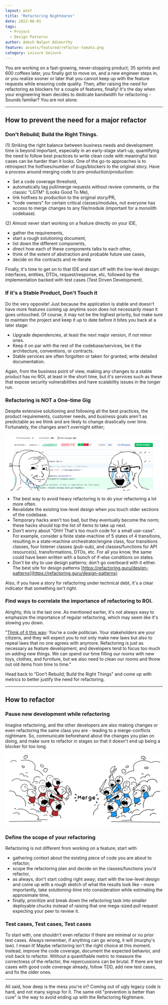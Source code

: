 ```yaml
---
layout: post
title: "Refactoring Nightmares"
date: 2022-06-01
tags:
  - Project
  - Design Patterns
author: Adesh Nalpet Adimurthy
feature: assets/featured/refactor-tomato.png
category: Leisure Seizure
---
```


You are working on a fast-growing, never-stopping product; 35 sprints and 600 coffees later, you finally got to move on, and a new engineer steps in, or you realize sooner or later that you cannot keep up with the feature requests while ensuring code quality. Then, after raising the need for refactoring as blockers for a couple of features, finally! It's the day when your engineering team decides to dedicate bandwidth for refactoring - Sounds familiar? You are not alone.

<hr class="hr">

## How to prevent the need for a major refactor

### Don't Rebuild; Build the Right Things.
(1) Striking the right balance between business needs and development time is beyond important, especially in an early-stage start-up, quantifying the need to follow best practices to write clean code with meaningful test cases can be harder than it looks. One of the go-to approaches is to retrospect the hotfixes/number of bugs/blockers to the original story. Have a process around merging code to pre-production/production:

- Set a code coverage threshold, 
- automatically tag pull/merge requests without review comments, or the classic "LGTM" (Looks Good To Me), 
- link hotfixes to production to the original story/PR,
- "code owners" for certain critical classes/modules, not everyone has access to merge changes to any file/module (important for a monolith codebase).

(2) Almost never start working on a feature directly on your IDE, 
- gather the requirements,
- start a rough solutioning document, 
- list down the different components, 
- direct how each of these components talks to each other, 
- think of the extent of abstraction and probable future use cases, 
- decide on the contracts and re-iterate 

Finally, it's time to get on to that IDE and start off with the low-level design: interfaces, entities, DTOs, request/response, etc, followed by the implementation backed with test cases (Test Driven Development).

### If it's a Stable Product, Don't Touch it
Do the very opposite! Just because the application is stable and doesn't have more features coming up anytime soon does not necessarily mean it goes untouched. Of course, it may not be the highest priority, but make sure to maintain the project and keep it up to date before it bites you back at a later stage:

- Upgrade dependencies, at least the next major version, if not minor ones.
- Keep it on par with the rest of the codebase/services, be it the architecture, conventions, or contracts.
- Stable services are often forgotten or taken for granted; write detailed documentation.

Again, from the business point of view, making any changes to a stable product has no ROI, at least in the short time, but it's services such as these that expose security vulnerabilities and have scalability issues in the longer run.

### Refactoring is NOT a One-time Gig
Despite extensive solutioning and following all the best practices, the product requirements, customer needs, and business goals aren't as predictable as we think and are likely to change drastically over time. Fortunately, the changes aren't overnight either; 

<img class="center-image" src="./assets/posts/git-changes.png" /> 

- The best way to avoid heavy refactoring is to do your refactoring a lot more often.
- Revalidate the existing low-level design when you touch older sections of the codebase. 
- Temporary hacks aren't too bad, but they eventually become the norm; these hacks should top the list of items to take up next.
- Don't worry about "Ohh! That's too much code for a small use-case". For example, consider a finite state-machine of 5 states of 4 transitions, resulting in a state-machine orchestrator/engine class, four transitions classes, four listener classes (pub-sub), and classes/functions for API resource(s), transformations, DTOs, etc. For all you know, the same could have been written with a bunch of if-else conditions on states.
- Don't be shy to use design patterns; don't go overboard with it either. The best site for design patterns [https://refactoring.guru/design-patterns](https://refactoring.guru/design-patterns)

Also, if you have a story for refactoring under technical debt, it's a clear indicator that something isn't right.

### Find ways to correlate the importance of refactoring to ROI.
Alrighty, this is the last one. As mentioned earlier, it's not always easy to emphasize the importance of regular refactoring, which may seem like it's slowing you down.

"[Think of it this way](https://www.linkedin.com/pulse/refactoring-nightmares-nicholas-iannone/): You're a code politician. Your stakeholders are your citizens, and they will expect you to not only make new laws but also to repeal laws that no one agrees with anymore. Refactoring is just as necessary as feature development, and developers tend to focus too much on adding new things. We can spend our time filling our rooms with new toys, clothes, and furniture, but we also need to clean our rooms and throw out old items from time to time."

Head back to "Don't Rebuild; Build the Right Things" and come up with metrics to better justify the need for refactoring.

<hr class="hr">

## How to refactor

### Pause new development while refactoring
Imagine refactoring, and the other developers are also making changes or even refactoring the same class you are - leading to a merge-conflicts nightmare. So, communicate beforehand about the changes you plan on doing, and make sure to refactor in stages so that it doesn't end up being a blocker for too long.

<img class="center-image" src="./assets/posts/merge-conflicts.png" /> 

### Define the scope of your refactoring
Refactoring is not different from working on a feature; start with
- gathering context about the existing piece of code you are about to refactor,
- scope the refactoring plan and decide on the classes/functions you'd refactor,
- as always, don't start coding right away; start with the low-level design and come up with a rough sketch of what the results look like - more importantly, take solutioning-time into consideration while estimating the approximate time,
- finally, prioritize and break down the refactoring task into smaller deployable chucks instead of raising that one mega-sized pull request expecting your peer to review it.

### Test cases, Test cases, Test cases
To start with, one shouldn't even refactor if there are minimal or no prior test cases. Always remember, if anything can go wrong, it will (murphy's law). I mean it! Maybe refactoring isn't the right choice at this moment. Instead, improve the code coverage, document the expected behavior, and visit back to refactor. Without a quantifiable metric to measure the correctness of the refactor, the repercussions can be brutal. If there are test cases with good code coverage already, follow TDD, add new test cases, and fix the older ones.

<hr class="hr">

All said, how deep is the mess you're in? Coming out of ugly legacy code is hard, and not many signup for it. The same old "prevention is better than cure" is the way to avoid ending up with the Refactoring Nightmare.

